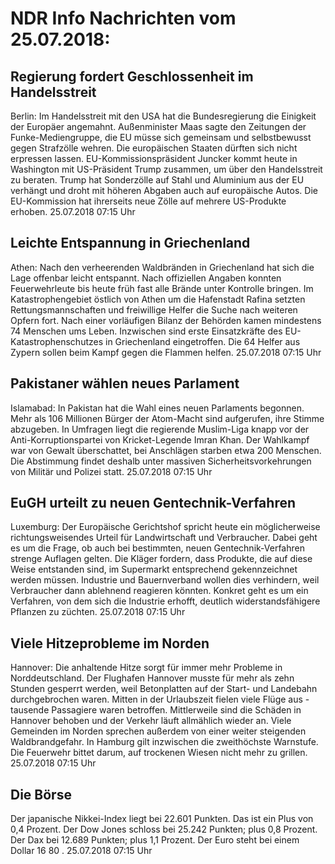 # NDR Info Nachrichten vom 25.07.2018:


## Regierung fordert Geschlossenheit im Handelsstreit
Berlin: Im Handelsstreit mit den USA hat die Bundesregierung die Einigkeit der Europäer angemahnt. Außenminister Maas sagte den Zeitungen der Funke-Mediengruppe, die EU müsse sich gemeinsam und selbstbewusst gegen Strafzölle wehren. Die europäischen Staaten dürften sich nicht erpressen lassen. EU-Kommissionspräsident Juncker kommt heute in Washington mit US-Präsident Trump zusammen, um über den Handelsstreit zu beraten. Trump hat Sonderzölle auf Stahl und Aluminium aus der EU verhängt und droht mit höheren Abgaben auch auf europäische Autos. Die EU-Kommission hat ihrerseits neue Zölle auf mehrere US-Produkte erhoben. 25.07.2018 07:15 Uhr 

## Leichte Entspannung in Griechenland
Athen: Nach den verheerenden Waldbränden in Griechenland hat sich die Lage offenbar leicht entspannt. Nach offiziellen Angaben konnten Feuerwehrleute bis heute früh fast alle Brände unter Kontrolle bringen. Im Katastrophengebiet östlich von Athen um die Hafenstadt Rafina setzten Rettungsmannschaften und freiwillige Helfer die Suche nach weiteren Opfern fort. Nach einer vorläufigen Bilanz der Behörden kamen mindestens 74 Menschen ums Leben. Inzwischen sind erste Einsatzkräfte des EU-Katastrophenschutzes in Griechenland eingetroffen. Die 64 Helfer aus Zypern sollen beim Kampf gegen die Flammen helfen. 25.07.2018 07:15 Uhr 

## Pakistaner wählen neues Parlament
Islamabad:	In Pakistan hat die Wahl eines neuen Parlaments begonnen. Mehr als 106 Millionen Bürger der Atom-Macht sind aufgerufen, ihre Stimme abzugeben. In Umfragen liegt die regierende Muslim-Liga knapp vor der Anti-Korruptionspartei von Kricket-Legende Imran Khan. Der Wahlkampf war von Gewalt überschattet, bei Anschlägen starben etwa 200 Menschen. Die Abstimmung findet deshalb unter massiven Sicherheitsvorkehrungen von Militär und Polizei statt. 25.07.2018 07:15 Uhr 

## EuGH urteilt zu neuen Gentechnik-Verfahren
Luxemburg:	Der Europäische Gerichtshof spricht heute ein möglicherweise richtungsweisendes Urteil für Landwirtschaft und Verbraucher. Dabei geht es um die Frage, ob auch bei bestimmten, neuen Gentechnik-Verfahren strenge Auflagen gelten. Die Kläger fordern, dass Produkte, die auf diese Weise entstanden sind, im Supermarkt entsprechend gekennzeichnet werden müssen. Industrie und Bauernverband wollen dies verhindern, weil Verbraucher dann ablehnend reagieren könnten. Konkret geht es um ein Verfahren, von dem sich die Industrie erhofft, deutlich widerstandsfähigere Pflanzen zu züchten. 25.07.2018 07:15 Uhr 

## Viele Hitzeprobleme im Norden
Hannover:	Die anhaltende Hitze sorgt für immer mehr Probleme in Norddeutschland. Der Flughafen Hannover musste für mehr als zehn Stunden gesperrt werden, weil Betonplatten auf der Start- und Landebahn durchgebrochen waren. Mitten in der Urlaubszeit fielen viele Flüge aus - tausende Passagiere waren betroffen. Mittlerweile sind die Schäden in Hannover behoben und der Verkehr läuft allmählich wieder an. Viele Gemeinden im Norden sprechen außerdem von einer weiter steigenden Waldbrandgefahr. In Hamburg gilt inzwischen die zweithöchste Warnstufe. Die Feuerwehr bittet darum, auf trockenen Wiesen nicht mehr zu grillen. 25.07.2018 07:15 Uhr 

## Die Börse
Der japanische Nikkei-Index liegt bei  22.601  Punkten. Das ist ein Plus von  0,4  Prozent. Der Dow Jones schloss bei  25.242  Punkten; plus  0,8  Prozent. Der Dax bei  12.689  Punkten; plus  1,1  Prozent. Der Euro steht bei einem Dollar  16 80 . 25.07.2018 07:15 Uhr 
